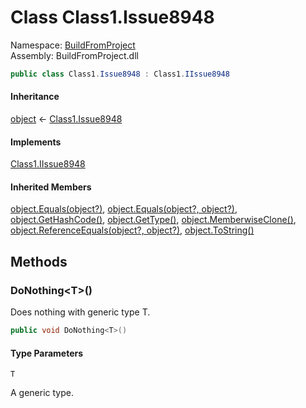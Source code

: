 ﻿# Class Class1.Issue8948

Namespace: [BuildFromProject](BuildFromProject.md)  
Assembly: BuildFromProject.dll  

```csharp
public class Class1.Issue8948 : Class1.IIssue8948
```

#### Inheritance

[object](https://learn.microsoft.com/dotnet/api/system.object) ← 
[Class1.Issue8948](BuildFromProject.Class1.Issue8948.md)

#### Implements

[Class1.IIssue8948](BuildFromProject.Class1.IIssue8948.md)

#### Inherited Members

[object.Equals\(object?\)](https://learn.microsoft.com/dotnet/api/system.object.equals\#system\-object\-equals\(system\-object\)), 
[object.Equals\(object?, object?\)](https://learn.microsoft.com/dotnet/api/system.object.equals\#system\-object\-equals\(system\-object\-system\-object\)), 
[object.GetHashCode\(\)](https://learn.microsoft.com/dotnet/api/system.object.gethashcode), 
[object.GetType\(\)](https://learn.microsoft.com/dotnet/api/system.object.gettype), 
[object.MemberwiseClone\(\)](https://learn.microsoft.com/dotnet/api/system.object.memberwiseclone), 
[object.ReferenceEquals\(object?, object?\)](https://learn.microsoft.com/dotnet/api/system.object.referenceequals), 
[object.ToString\(\)](https://learn.microsoft.com/dotnet/api/system.object.tostring)

## Methods

### <a id="BuildFromProject_Class1_Issue8948_DoNothing__1"></a> DoNothing<T\>\(\)

Does nothing with generic type T.

```csharp
public void DoNothing<T>()
```

#### Type Parameters

`T` 

A generic type.

